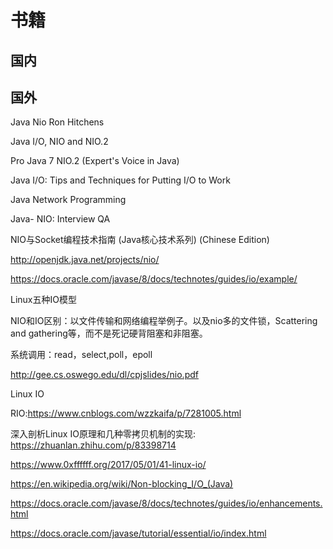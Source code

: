 # 书籍

## 国内

## 国外


Java Nio   Ron Hitchens

Java I/O, NIO and NIO.2

Pro Java 7 NIO.2 (Expert's Voice in Java)

Java I/O: Tips and Techniques for Putting I/O to Work

Java Network Programming

Java- NIO: Interview QA

NIO与Socket编程技术指南 (Java核心技术系列) (Chinese Edition)

http://openjdk.java.net/projects/nio/

https://docs.oracle.com/javase/8/docs/technotes/guides/io/example/

Linux五种IO模型

NIO和IO区别：以文件传输和网络编程举例子。以及nio多的文件锁，Scattering and gathering等，而不是死记硬背阻塞和非阻塞。

系统调用：read，select,poll，epoll

http://gee.cs.oswego.edu/dl/cpjslides/nio.pdf

Linux IO

RIO:https://www.cnblogs.com/wzzkaifa/p/7281005.html

深入剖析Linux IO原理和几种零拷贝机制的实现:
https://zhuanlan.zhihu.com/p/83398714

https://www.0xffffff.org/2017/05/01/41-linux-io/

https://en.wikipedia.org/wiki/Non-blocking_I/O_(Java)

https://docs.oracle.com/javase/8/docs/technotes/guides/io/enhancements.html

https://docs.oracle.com/javase/tutorial/essential/io/index.html




